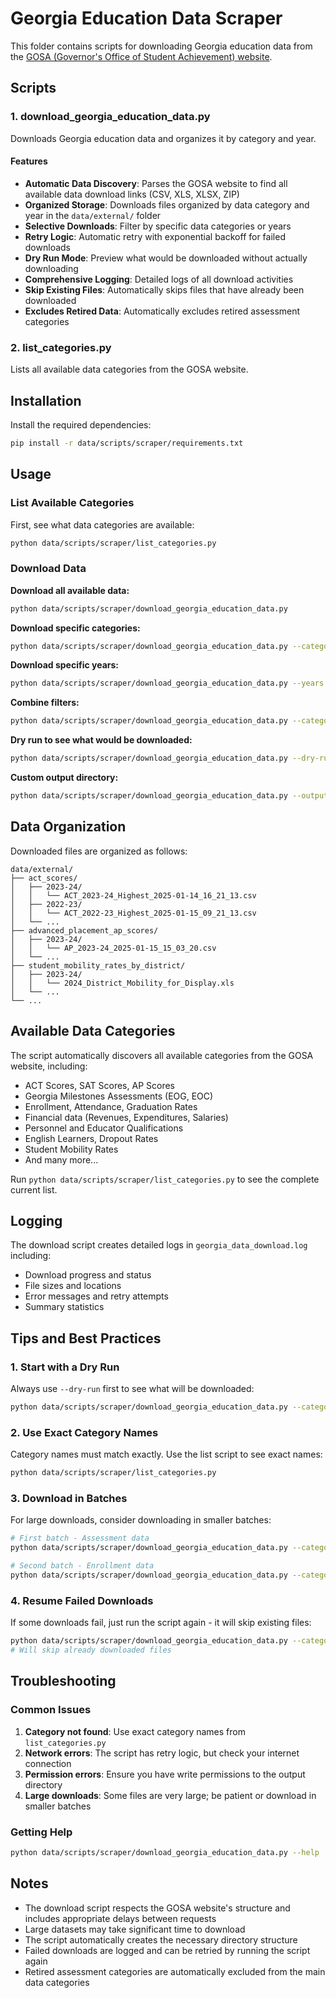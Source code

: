 # Georgia Education Data Scraper

This folder contains scripts for downloading Georgia education data from the [GOSA (Governor's Office of Student Achievement) website](https://gosa.georgia.gov/dashboards-data-report-card/downloadable-data).

## Scripts

### 1. download_georgia_education_data.py

Downloads Georgia education data and organizes it by category and year.

#### Features

- **Automatic Data Discovery**: Parses the GOSA website to find all available data download links (CSV, XLS, XLSX, ZIP)
- **Organized Storage**: Downloads files organized by data category and year in the `data/external/` folder
- **Selective Downloads**: Filter by specific data categories or years
- **Retry Logic**: Automatic retry with exponential backoff for failed downloads
- **Dry Run Mode**: Preview what would be downloaded without actually downloading
- **Comprehensive Logging**: Detailed logs of all download activities
- **Skip Existing Files**: Automatically skips files that have already been downloaded
- **Excludes Retired Data**: Automatically excludes retired assessment categories

### 2. list_categories.py

Lists all available data categories from the GOSA website.

## Installation

Install the required dependencies:
```bash
pip install -r data/scripts/scraper/requirements.txt
```

## Usage

### List Available Categories
First, see what data categories are available:
```bash
python data/scripts/scraper/list_categories.py
```

### Download Data

**Download all available data:**
```bash
python data/scripts/scraper/download_georgia_education_data.py
```

**Download specific categories:**
```bash
python data/scripts/scraper/download_georgia_education_data.py --categories "ACT Scores,Advanced Placement (AP) Scores"
```

**Download specific years:**
```bash
python data/scripts/scraper/download_georgia_education_data.py --years "2023-24,2022-23,2021-22"
```

**Combine filters:**
```bash
python data/scripts/scraper/download_georgia_education_data.py --categories "ACT Scores" --years "2023-24,2022-23"
```

**Dry run to see what would be downloaded:**
```bash
python data/scripts/scraper/download_georgia_education_data.py --dry-run
```

**Custom output directory:**
```bash
python data/scripts/scraper/download_georgia_education_data.py --output-dir "custom/path"
```

## Data Organization

Downloaded files are organized as follows:
```
data/external/
├── act_scores/
│   ├── 2023-24/
│   │   └── ACT_2023-24_Highest_2025-01-14_16_21_13.csv
│   ├── 2022-23/
│   │   └── ACT_2022-23_Highest_2025-01-15_09_21_13.csv
│   └── ...
├── advanced_placement_ap_scores/
│   ├── 2023-24/
│   │   └── AP_2023-24_2025-01-15_15_03_20.csv
│   └── ...
├── student_mobility_rates_by_district/
│   ├── 2023-24/
│   │   └── 2024_District_Mobility_for_Display.xls
│   └── ...
└── ...
```

## Available Data Categories

The script automatically discovers all available categories from the GOSA website, including:

- ACT Scores, SAT Scores, AP Scores
- Georgia Milestones Assessments (EOG, EOC)
- Enrollment, Attendance, Graduation Rates
- Financial data (Revenues, Expenditures, Salaries)
- Personnel and Educator Qualifications
- English Learners, Dropout Rates
- Student Mobility Rates
- And many more...

Run `python data/scripts/scraper/list_categories.py` to see the complete current list.

## Logging

The download script creates detailed logs in `georgia_data_download.log` including:
- Download progress and status
- File sizes and locations
- Error messages and retry attempts
- Summary statistics

## Tips and Best Practices

### 1. Start with a Dry Run
Always use `--dry-run` first to see what will be downloaded:
```bash
python data/scripts/scraper/download_georgia_education_data.py --categories "ACT Scores" --dry-run
```

### 2. Use Exact Category Names
Category names must match exactly. Use the list script to see exact names:
```bash
python data/scripts/scraper/list_categories.py
```

### 3. Download in Batches
For large downloads, consider downloading in smaller batches:
```bash
# First batch - Assessment data
python data/scripts/scraper/download_georgia_education_data.py --categories "ACT Scores,SAT Scores (Recent),Advanced Placement (AP) Scores"

# Second batch - Enrollment data  
python data/scripts/scraper/download_georgia_education_data.py --categories "Enrollment by Grade Level,Enrollment by Subgroup Programs"
```

### 4. Resume Failed Downloads
If some downloads fail, just run the script again - it will skip existing files:
```bash
python data/scripts/scraper/download_georgia_education_data.py --categories "ACT Scores"
# Will skip already downloaded files
```

## Troubleshooting

### Common Issues

1. **Category not found**: Use exact category names from `list_categories.py`
2. **Network errors**: The script has retry logic, but check your internet connection
3. **Permission errors**: Ensure you have write permissions to the output directory
4. **Large downloads**: Some files are very large; be patient or download in smaller batches

### Getting Help
```bash
python data/scripts/scraper/download_georgia_education_data.py --help
```

## Notes

- The download script respects the GOSA website's structure and includes appropriate delays between requests
- Large datasets may take significant time to download
- The script automatically creates the necessary directory structure
- Failed downloads are logged and can be retried by running the script again
- Retired assessment categories are automatically excluded from the main data categories 